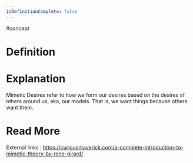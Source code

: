 ```yaml
---
isDefinitionComplete: false
---
```

#concept
# Definition



# Explanation
Mimetic Desires refer to how we form our desires based on the desires of others around us, aka, our models. That is, we want things because others want them.



# Read More
External links : https://curiousmaverick.com/a-complete-introduction-to-mimetic-theory-by-rene-girard/